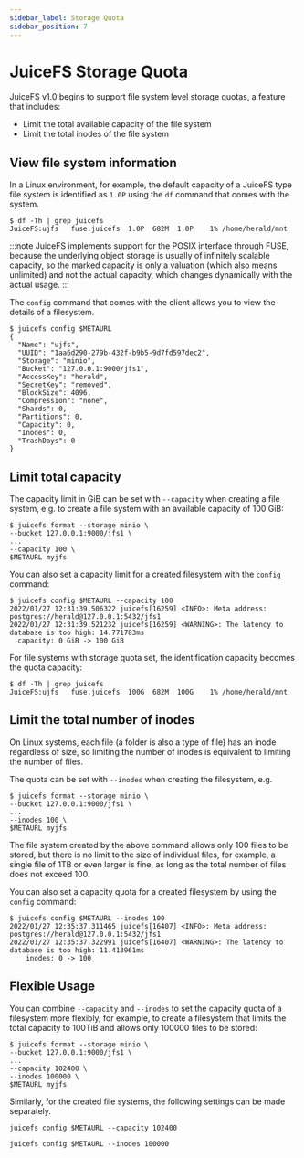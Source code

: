 ```yaml
---
sidebar_label: Storage Quota
sidebar_position: 7
---
```

# JuiceFS Storage Quota

JuiceFS v1.0 begins to support file system level storage quotas, a feature that includes:

- Limit the total available capacity of the file system
- Limit the total inodes of the file system

## View file system information

In a Linux environment, for example, the default capacity of a JuiceFS type file system is identified as `1.0P` using the `df` command that comes with the system.

```shell
$ df -Th | grep juicefs
JuiceFS:ujfs   fuse.juicefs  1.0P  682M  1.0P    1% /home/herald/mnt
```

:::note
JuiceFS implements support for the POSIX interface through FUSE, because the underlying object storage is usually of infinitely scalable capacity, so the marked capacity is only a valuation (which also means unlimited) and not the actual capacity, which changes dynamically with the actual usage.
:::

The `config` command that comes with the client allows you to view the details of a filesystem.

```shell
$ juicefs config $METAURL
{
  "Name": "ujfs",
  "UUID": "1aa6d290-279b-432f-b9b5-9d7fd597dec2",
  "Storage": "minio",
  "Bucket": "127.0.0.1:9000/jfs1",
  "AccessKey": "herald",
  "SecretKey": "removed",
  "BlockSize": 4096,
  "Compression": "none",
  "Shards": 0,
  "Partitions": 0,
  "Capacity": 0,
  "Inodes": 0,
  "TrashDays": 0
}
```

## Limit total capacity

The capacity limit in GiB can be set with `--capacity` when creating a file system, e.g. to create a file system with an available capacity of 100 GiB:

```shell
$ juicefs format --storage minio \
--bucket 127.0.0.1:9000/jfs1 \
...
--capacity 100 \
$METAURL myjfs
```

You can also set a capacity limit for a created filesystem with the `config` command:

```shell
$ juicefs config $METAURL --capacity 100
2022/01/27 12:31:39.506322 juicefs[16259] <INFO>: Meta address: postgres://herald@127.0.0.1:5432/jfs1
2022/01/27 12:31:39.521232 juicefs[16259] <WARNING>: The latency to database is too high: 14.771783ms
  capacity: 0 GiB -> 100 GiB
```

For file systems with storage quota set, the identification capacity becomes the quota capacity:

```shell
$ df -Th | grep juicefs
JuiceFS:ujfs   fuse.juicefs  100G  682M  100G    1% /home/herald/mnt
```

## Limit the total number of inodes

On Linux systems, each file (a folder is also a type of file) has an inode regardless of size, so limiting the number of inodes is equivalent to limiting the number of files.

The quota can be set with `--inodes` when creating the filesystem, e.g.

```shell
$ juicefs format --storage minio \
--bucket 127.0.0.1:9000/jfs1 \
...
--inodes 100 \
$METAURL myjfs
```

The file system created by the above command allows only 100 files to be stored, but there is no limit to the size of individual files, for example, a single file of 1TB or even larger is fine, as long as the total number of files does not exceed 100.

You can also set a capacity quota for a created filesystem by using the `config` command:

```shell
$ juicefs config $METAURL --inodes 100
2022/01/27 12:35:37.311465 juicefs[16407] <INFO>: Meta address: postgres://herald@127.0.0.1:5432/jfs1
2022/01/27 12:35:37.322991 juicefs[16407] <WARNING>: The latency to database is too high: 11.413961ms
    inodes: 0 -> 100
```

## Flexible Usage

You can combine `--capacity` and `--inodes` to set the capacity quota of a filesystem more flexibly, for example, to create a filesystem that limits the total capacity to 100TiB and allows only 100000 files to be stored:

```shell
$ juicefs format --storage minio \
--bucket 127.0.0.1:9000/jfs1 \
...
--capacity 102400 \
--inodes 100000 \
$METAURL myjfs
```

Similarly, for the created file systems, the following settings can be made separately.

```shell
juicefs config $METAURL --capacity 102400
```

```shell
juicefs config $METAURL --inodes 100000
```